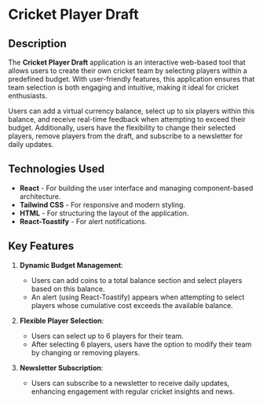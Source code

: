 # Cricket Player Draft

## Description
The **Cricket Player Draft** application is an interactive web-based tool that allows users to create their own cricket team by selecting players within a predefined budget. With user-friendly features, this application ensures that team selection is both engaging and intuitive, making it ideal for cricket enthusiasts.

Users can add a virtual currency balance, select up to six players within this balance, and receive real-time feedback when attempting to exceed their budget. Additionally, users have the flexibility to change their selected players, remove players from the draft, and subscribe to a newsletter for daily updates.

## Technologies Used
- **React** - For building the user interface and managing component-based architecture.
- **Tailwind CSS** - For responsive and modern styling.
- **HTML** - For structuring the layout of the application.
- **React-Toastify** - For alert notifications.

## Key Features
1. **Dynamic Budget Management**:
   - Users can add coins to a total balance section and select players based on this balance.
   - An alert (using React-Toastify) appears when attempting to select players whose cumulative cost exceeds the available balance.

2. **Flexible Player Selection**:
   - Users can select up to 6 players for their team.
   - After selecting 6 players, users have the option to modify their team by changing or removing players.

3. **Newsletter Subscription**:
   - Users can subscribe to a newsletter to receive daily updates, enhancing engagement with regular cricket insights and news.

